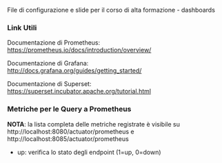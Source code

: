 File di configurazione e slide per il corso di alta formazione - dashboards

### Link Utili

Documentazione di Prometheus: https://prometheus.io/docs/introduction/overview/

Documentazione di Grafana: http://docs.grafana.org/guides/getting_started/

Documentazione di Superset: https://superset.incubator.apache.org/tutorial.html

### Metriche per le Query a Prometheus

**NOTA**: la lista completa delle metriche registrate è visibile su http://localhost:8080/actuator/prometheus e http://localhost:8085/actuator/prometheus

* up: verifica lo stato degli endpoint (1=up, 0=down)
